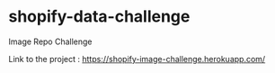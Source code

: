 # shopify-data-challenge
Image Repo Challenge

Link to the project : https://shopify-image-challenge.herokuapp.com/ 
